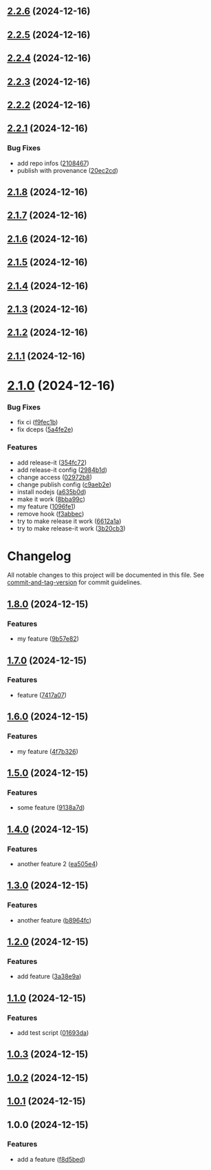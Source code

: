 

## [2.2.6](https://github.com/botflux/gh-actions-test/compare/v2.2.5...v2.2.6) (2024-12-16)

## [2.2.5](https://github.com/botflux/gh-actions-test/compare/v2.2.4...v2.2.5) (2024-12-16)

## [2.2.4](https://github.com/botflux/gh-actions-test/compare/v2.2.3...v2.2.4) (2024-12-16)

## [2.2.3](https://github.com/botflux/gh-actions-test/compare/v2.2.2...v2.2.3) (2024-12-16)

## [2.2.2](https://github.com/botflux/gh-actions-test/compare/v2.2.1...v2.2.2) (2024-12-16)

## [2.2.1](https://github.com/botflux/gh-actions-test/compare/v2.1.8...v2.2.1) (2024-12-16)


### Bug Fixes

* add repo infos ([2108467](https://github.com/botflux/gh-actions-test/commit/2108467249016f532f8974038a0d35f90eed410a))
* publish with provenance ([20ec2cd](https://github.com/botflux/gh-actions-test/commit/20ec2cd7a01872a1b0dc7ec743ff88906d7494fb))

## [2.1.8](https://github.com/botflux/gh-actions-test/compare/v2.1.7...v2.1.8) (2024-12-16)

## [2.1.7](https://github.com/botflux/gh-actions-test/compare/v2.1.6...v2.1.7) (2024-12-16)

## [2.1.6](https://github.com/botflux/gh-actions-test/compare/v2.1.5...v2.1.6) (2024-12-16)

## [2.1.5](https://github.com/botflux/gh-actions-test/compare/v2.1.4...v2.1.5) (2024-12-16)

## [2.1.4](https://github.com/botflux/gh-actions-test/compare/v2.1.3...v2.1.4) (2024-12-16)

## [2.1.3](https://github.com/botflux/gh-actions-test/compare/v2.1.2...v2.1.3) (2024-12-16)

## [2.1.2](https://github.com/botflux/gh-actions-test/compare/v2.1.1...v2.1.2) (2024-12-16)

## [2.1.1](https://github.com/botflux/gh-actions-test/compare/v2.1.0...v2.1.1) (2024-12-16)

# [2.1.0](https://github.com/botflux/gh-actions-test/compare/v1.8.0...v2.1.0) (2024-12-16)


### Bug Fixes

* fix ci ([f9fec1b](https://github.com/botflux/gh-actions-test/commit/f9fec1b6fee45e516537971a7e547bb45164e8a1))
* fix dceps ([5a4fe2e](https://github.com/botflux/gh-actions-test/commit/5a4fe2e26b3ec0ed19a8d5ec1f74b74626553dfb))


### Features

* add release-it ([354fc72](https://github.com/botflux/gh-actions-test/commit/354fc72131e32ccf2a3211d42a9e9c3998ec0f3f))
* add release-it config ([2984b1d](https://github.com/botflux/gh-actions-test/commit/2984b1d86817099472d12e02afc4e32565517ec3))
* change access ([02972b8](https://github.com/botflux/gh-actions-test/commit/02972b8b7b3e9346d631ab0f9125bd8894af66fa))
* change publish config ([c9aeb2e](https://github.com/botflux/gh-actions-test/commit/c9aeb2e2d01ad51d5b9a1d504d682105c5d4e541))
* install nodejs ([a635b0d](https://github.com/botflux/gh-actions-test/commit/a635b0dc6b77434e9752cbea009a04d959fb82bf))
* make it work ([8bba99c](https://github.com/botflux/gh-actions-test/commit/8bba99c2c95d5111cae7bea69ad8743b13d47233))
* my feature ([1096fe1](https://github.com/botflux/gh-actions-test/commit/1096fe1da44157c83238089b3c67537fb2882434))
* remove hook ([f3abbec](https://github.com/botflux/gh-actions-test/commit/f3abbec90e54be7891f3b1556326f7d1e1d8b54a))
* try to make release it work ([6612a1a](https://github.com/botflux/gh-actions-test/commit/6612a1aa55bfdec30903a923af9f0e05d05af64e))
* try to make release-it work ([3b20cb3](https://github.com/botflux/gh-actions-test/commit/3b20cb3ada56e0a20fd625094986829d84fa88ac))

# Changelog

All notable changes to this project will be documented in this file. See [commit-and-tag-version](https://github.com/absolute-version/commit-and-tag-version) for commit guidelines.

## [1.8.0](https://github.com/botflux/gh-actions-test/compare/v1.7.0...v1.8.0) (2024-12-15)


### Features

* my feature ([9b57e82](https://github.com/botflux/gh-actions-test/commit/9b57e826761ea755390d6c3d4769e555b344530f))

## [1.7.0](https://github.com/botflux/gh-actions-test/compare/v1.6.0...v1.7.0) (2024-12-15)


### Features

* feature ([7417a07](https://github.com/botflux/gh-actions-test/commit/7417a0722b24052d6d0d46c5f1da715066769702))

## [1.6.0](https://github.com/botflux/gh-actions-test/compare/v1.5.0...v1.6.0) (2024-12-15)


### Features

* my feature ([4f7b326](https://github.com/botflux/gh-actions-test/commit/4f7b32636eaf4d9b8155614e02312b1b3ff86475))

## [1.5.0](https://github.com/botflux/gh-actions-test/compare/v1.4.0...v1.5.0) (2024-12-15)


### Features

* some feature ([9138a7d](https://github.com/botflux/gh-actions-test/commit/9138a7dace5a95008b29c4c897e738dd82f163d2))

## [1.4.0](https://github.com/botflux/gh-actions-test/compare/v1.3.0...v1.4.0) (2024-12-15)


### Features

* another feature 2 ([ea505e4](https://github.com/botflux/gh-actions-test/commit/ea505e4b9c319f1f3a509fbb19ce55388e28d4ee))

## [1.3.0](https://github.com/botflux/gh-actions-test/compare/v1.2.0...v1.3.0) (2024-12-15)


### Features

* another feature ([b8964fc](https://github.com/botflux/gh-actions-test/commit/b8964fcb6b1c858d28754e2a6e48688cd372fd3a))

## [1.2.0](https://github.com/botflux/gh-actions-test/compare/v1.1.0...v1.2.0) (2024-12-15)


### Features

* add feature ([3a38e9a](https://github.com/botflux/gh-actions-test/commit/3a38e9a45bc74225e9087d706c26d1d0cdb9b03e))

## [1.1.0](https://github.com/botflux/gh-actions-test/compare/v1.0.3...v1.1.0) (2024-12-15)


### Features

* add test script ([01693da](https://github.com/botflux/gh-actions-test/commit/01693dab92c438cd255518e0cc1492242ae1f39d))

## [1.0.3](https://github.com/botflux/gh-actions-test/compare/v1.0.2...v1.0.3) (2024-12-15)

## [1.0.2](https://github.com/botflux/gh-actions-test/compare/v1.0.1...v1.0.2) (2024-12-15)

## [1.0.1](https://github.com/botflux/gh-actions-test/compare/v1.0.0...v1.0.1) (2024-12-15)

## 1.0.0 (2024-12-15)


### Features

* add a feature ([f8d5bed](https://github.com/botflux/gh-actions-test/commit/f8d5bed5a3085fc42f8c96b32ff3bd0f6a1650d7))

